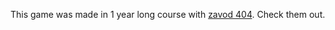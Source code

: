 This game was made in 1 year long course with <a href="https://404.si" target='_blank'>zavod 404</a>. Check them out.